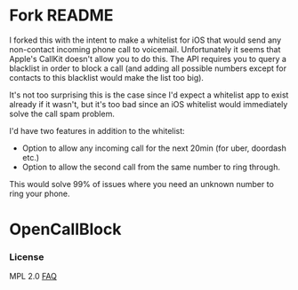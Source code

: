 # Fork README
I forked this with the intent to make a whitelist for iOS that would send any non-contact incoming phone call to voicemail.  Unfortunately it seems that Apple's CallKit doesn't allow you to do this.  The API requires you to query a blacklist in order to block a call (and adding all possible numbers except for contacts to this blacklist would make the list too big).

It's not too surprising this is the case since I'd expect a whitelist app to exist already if it wasn't, but it's too bad since an iOS whitelist would immediately solve the call spam problem.

I'd have two features in addition to the whitelist:
 - Option to allow any incoming call for the next 20min (for uber, doordash etc.)
 - Option to allow the second call from the same number to ring through.
 
 This would solve 99% of issues where you need an unknown number to ring your phone.

# OpenCallBlock
### License

MPL 2.0 [FAQ](https://www.mozilla.org/en-US/MPL/2.0/FAQ/)
